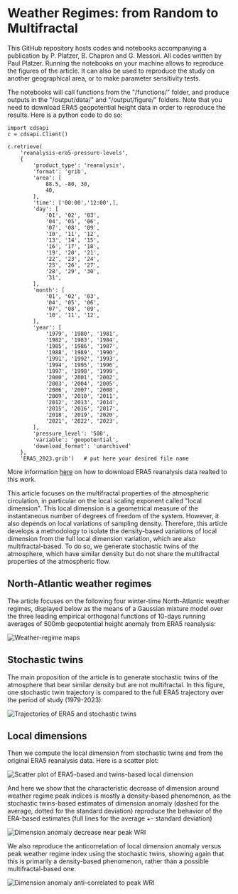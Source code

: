 # Weather Regimes: from Random to Multifractal

This GitHub repository hosts codes and notebooks accompanying a publication by P. Platzer, B. Chapron and G. Messori. All codes written by Paul Platzer. Running the notebooks on your machine allows to reproduce the figures of the article. It can also be used to reproduce the study on another geographical area, or to make parameter sensitivity tests.

The notebooks will call functions from the "/functions/" folder, and produce outputs in the "/output/data/" and "/output/figure/" folders. Note that you need to download ERA5 geopotential height data in order to reproduce the results. Here is a python code to do so:

```
import cdsapi
c = cdsapi.Client()

c.retrieve(
    'reanalysis-era5-pressure-levels',
    {
        'product_type': 'reanalysis',
        'format': 'grib',
        'area': [
            88.5, -80, 30,
            40,
        ],
        'time': ['00:00','12:00',],
        'day': [
            '01', '02', '03',
            '04', '05', '06',
            '07', '08', '09',
            '10', '11', '12',
            '13', '14', '15',
            '16', '17', '18',
            '19', '20', '21',
            '22', '23', '24',
            '25', '26', '27',
            '28', '29', '30',
            '31',
        ],
        'month': [
            '01', '02', '03',
            '04', '05', '06',
            '07', '08', '09',
            '10', '11', '12',
        ],
        'year': [
            '1979', '1980', '1981',
            '1982', '1983', '1984',
            '1985', '1986', '1987',
            '1988', '1989', '1990',
            '1991', '1992', '1993',
            '1994', '1995', '1996',
            '1997', '1998', '1999',
            '2000', '2001', '2002',
            '2003', '2004', '2005',
            '2006', '2007', '2008',
            '2009', '2010', '2011',
            '2012', '2013', '2014',
            '2015', '2016', '2017',
            '2018', '2019', '2020',
            '2021', '2022', '2023',
        ],
        'pressure_level': '500',
        'variable': 'geopotential',
        'download_format': 'unarchived'
    },
    'ERA5_2023.grib')   # put here your desired file name
```

More information [here](https://cds.climate.copernicus.eu/datasets/reanalysis-era5-pressure-levels?tab=overview) on how to download ERA5 reanalysis data realted to this work.

This article focuses on the multifractal properties of the atmospheric circulation, in particular on the local scaling exponent called "local dimension". This local dimension is a geometrical measure of the instantaneous number of degrees of freedom of the system. However, it also depends on local variations of sampling density. Therefore, this article develops a methodology to isolate the density-based variations of local dimension from the full local dimension variation, which are also multifractal-based. To do so, we generate stochastic twins of the atmosphere, which have similar density but do not share the multifractal properties of the atmospheric flow.

## North-Atlantic weather regimes

The article focuses on the following four winter-time North-Atlantic weather regimes, displayed below as the means of a Gaussian mixture model over the three leading empirical orthogonal functions of 10-days running averages of 500mb geopotential height anomaly from ERA5 reanalysis:

![Weather-regime maps](/outputs/figures/regimes_GMMattribution.png)

## Stochastic twins

The main proposition of the article is to generate stochastic twins of the atmosphere that bear similar density but are not multifractal. In this figure, one stochastic twin trajectory is compared to the full ERA5 trajectory over the period of study (1979-2023):

![Trajectories of ERA5 and stochastic twins](/outputs/figures/trajectories_EOFs.png)

## Local dimensions

Then we compute the local dimension from stochastic twins and from the original ERA5 reanalysis data. Here is a scatter plot:

![Scatter plot of ERA5-based and twins-based local dimension](/outputs/figures/d_hist_K450.png)

And here we show that the characteristic decrease of dimension around weather regime peak indices is mostly a density-based phenomenon, as the stochastic twins-based estimates of dimension anomaly (dashed for the average, dotted for the standard deviation) reproduce the behavior of the ERA-based estimates (full lines for the average +- standard deviation)

![Dimension anomaly decrease near peak WRI](/outputs/figures/d_life-cycle_twins_as_analogs.png)

We also reproduce the anticorrelation of local dimension anomaly versus peak weather regime index using the stochastic twins, showing again that this is primarily a density-based phenomenon, rather than a possible multifractal-based one.

![Dimension anomaly anti-correlated to peak WRI](/outputs/figures/d_peak_WRI.png)
